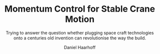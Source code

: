 ---
title: Momentum Control for Stable Crane Motion
author: Daniel Haarhoff
subtitle: Trying to answer the question whether plugging space craft technologies onto a centuries old invention can revolutionise the way the build.
bibliography: [references.bib]
link-citations: true
---